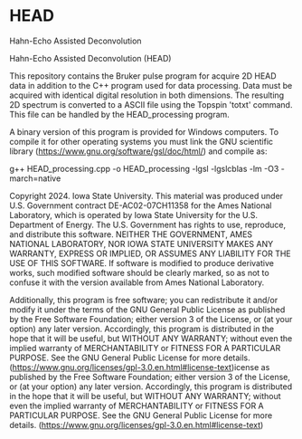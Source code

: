 # HEAD
Hahn-Echo Assisted Deconvolution

Hahn-Echo Assisted Deconvolution (HEAD)

This repository contains the Bruker pulse program for acquire 2D HEAD data in addition to the C++ program used for data processing. Data must be acquired with identical digital resolution in both dimensions. The  resulting 2D spectrum is converted to a ASCII file using the Topspin 'totxt' command. This file can be handled by the HEAD_processing program.

A binary version of this program is provided for Windows computers. To compile it for other operating systems you must link the GNU scientific library (https://www.gnu.org/software/gsl/doc/html/) and compile as:

g++ HEAD_processing.cpp -o HEAD_processing -lgsl -lgslcblas -lm -O3 -march=native

Copyright 2024. Iowa State University. This material was produced under U.S. Government contract DE-AC02-07CH11358 for the Ames National Laboratory, which is operated by Iowa State University for the U.S. Department of Energy. The U.S. Government has rights to use, reproduce, and distribute this software. NEITHER THE GOVERNMENT, AMES NATIONAL LABORATORY, NOR IOWA STATE UNIVERSITY MAKES ANY WARRANTY, EXPRESS OR IMPLIED, OR ASSUMES ANY LIABILITY FOR THE USE OF THIS SOFTWARE. If software is modified to produce derivative works, such modified software should be clearly marked, so as not to confuse it with the version available from Ames National Laboratory.

Additionally, this program is free software; you can redistribute it and/or modify it under the terms of the GNU General Public License as published by the Free Software Foundation; either version 3 of the License, or (at your option) any later version. Accordingly, this program is distributed in the hope that it will be useful, but WITHOUT ANY WARRANTY; without even the implied warranty of MERCHANTABILITY or FITNESS FOR A PARTICULAR PURPOSE. See the GNU General Public License for more details. (https://www.gnu.org/licenses/gpl-3.0.en.html#license-text)icense as published by the Free Software Foundation; either version 3 of the License, or (at your option) any later version. Accordingly, this program is distributed in the hope that it will be useful, but WITHOUT ANY WARRANTY; without even the implied warranty of MERCHANTABILITY or FITNESS FOR A PARTICULAR PURPOSE. See the GNU General Public License for more details. (https://www.gnu.org/licenses/gpl-3.0.en.html#license-text)

